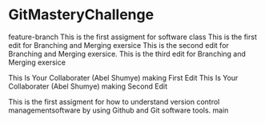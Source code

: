 # GitMasteryChallenge
feature-branch
This is the first assigment for software class
This is the first edit for Branching and Merging exersice
This is the second edit for Branching and Merging exersice.
This is the third edit for Branching and Merging exersice

This Is Your Collaborater (Abel Shumye) making First Edit
This Is Your Collaborater (Abel Shumye) making Second Edit

This is the first assigment for how to understand version control managementsoftware by using Github and Git software tools.
 main

